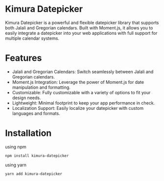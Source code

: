 # Kimura Datepicker

Kimura Datepicker is a powerful and flexible datepicker library that supports both Jalali and Gregorian calendars. Built with Moment.js, it allows you to easily integrate a datepicker into your web applications with full support for multiple calendar systems.

#  Features

- Jalali and Gregorian Calendars: Switch seamlessly between Jalali and Gregorian calendars.
- Moment.js Integration: Leverage the power of Moment.js for date manipulation and formatting.
- Customizable: Fully customizable with a variety of options to fit your design needs.
- Lightweight: Minimal footprint to keep your app performance in check.
- Localization Support: Easily localize your datepicker with custom languages and formats.


# Installation

using npm 

    npm install kimura-datepicker

using yarn

    yarn add kimura-datepicker

